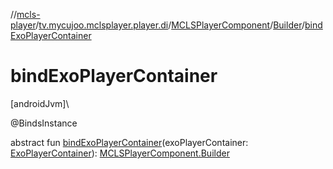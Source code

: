 //[mcls-player](../../../../index.md)/[tv.mycujoo.mclsplayer.player.di](../../index.md)/[MCLSPlayerComponent](../index.md)/[Builder](index.md)/[bindExoPlayerContainer](bind-exo-player-container.md)

# bindExoPlayerContainer

[androidJvm]\

@BindsInstance

abstract fun [bindExoPlayerContainer](bind-exo-player-container.md)(exoPlayerContainer: [ExoPlayerContainer](../../../tv.mycujoo.mclsplayer.player.utils/-exo-player-container/index.md)): [MCLSPlayerComponent.Builder](index.md)
